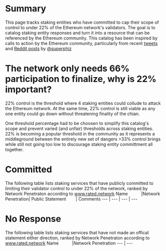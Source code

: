 # Summary
This page tracks staking entities who have committed to cap their scope of control to under 22% of the Ethereum network's validators. The goal is to catalog staking entity responses and turn it into a resource that can be referenced by the Ethereum community. This catalog has been inspired by calls to action by the Ethereum community, particularly from recent [tweets](https://twitter.com/superphiz/status/1525218193756807169) and [Reddit posts](https://www.reddit.com/r/ethfinance/comments/unt9m0/comment/i8d1bw9/?utm_source=share&utm_medium=web2x&context=3) by [@superphiz](https://twitter.com/superphiz) 

# The network only needs 66% participation to finalize, why is 22% important?
22% control is the threshold where 4 staking entities could collude to attack the Ethereum network. At the same time, 22% control is still viable as any one entity could go down without threatening finality of the chian. 

One threshold percentage had to be choosen to simplify this catalog's scope and prevent varied (and unfair) thresholds across staking entities. 22% is becoming a popular threshold in the community as it represents a middleground between the entirely new set of dangers >33% control brings while still not going too low to discourage staking entity committment all together. 

# Committed
The following table lists staking services that have publicly committed to limiting their validator control to under 22% of the network, ranked by Network Penetraton according to www.rated.network
Name&nbsp;&nbsp;&nbsp;&nbsp;&nbsp;&nbsp;&nbsp;&nbsp;&nbsp;&nbsp;&nbsp;|Network Penetration|	Public Statement&nbsp;&nbsp;&nbsp;&nbsp;&nbsp;&nbsp;&nbsp;	|	Comments
---	|	---	|	---	|	---

# No Response
The following table lists staking services that have not made an offical statement either direction, ranked by Network Penetraton according to www.rated.network
Name&nbsp;&nbsp;&nbsp;&nbsp;&nbsp;&nbsp;&nbsp;&nbsp;&nbsp;&nbsp;&nbsp;|Network Penetration
---	| ---
